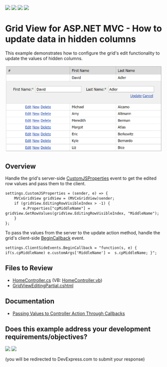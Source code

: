 <!-- default badges list -->
![](https://img.shields.io/endpoint?url=https://codecentral.devexpress.com/api/v1/VersionRange/128550278/14.1.3%2B)
[![](https://img.shields.io/badge/Open_in_DevExpress_Support_Center-FF7200?style=flat-square&logo=DevExpress&logoColor=white)](https://supportcenter.devexpress.com/ticket/details/E5121)
[![](https://img.shields.io/badge/📖_How_to_use_DevExpress_Examples-e9f6fc?style=flat-square)](https://docs.devexpress.com/GeneralInformation/403183)
[![](https://img.shields.io/badge/💬_Leave_Feedback-feecdd?style=flat-square)](#does-this-example-address-your-development-requirementsobjectives)
<!-- default badges end -->
# Grid View for ASP.NET MVC - How to update data in hidden columns

This example demonstrates how to configure the grid's edit functionality to update the values of hidden columns.

![Update data in hidden columns](hiddenColumn.png)

## Overview

Handle the grid's server-side [CustomJSProperties](https://docs.devexpress.com/AspNetMvc/DevExpress.Web.Mvc.GridViewSettings.CustomJSProperties) event to get the edited row values and pass them to the client.

```cshtml
settings.CustomJSProperties = (sender, e) => {
    MVCxGridView gridView = (MVCxGridView)sender;
    if (gridView.EditingRowVisibleIndex > -1) {
        e.Properties["cpMiddleName"] = gridView.GetRowValues(gridView.EditingRowVisibleIndex, "MiddleName");
    }
};
```

To pass the values from the server to the update action method, handle the grid's client-side [BeginCallback](https://docs.devexpress.com/AspNetMvc/js-MVCxClientGridView.BeginCallback) event.

```cshtml
settings.ClientSideEvents.BeginCallback = "function(s, e) { if(s.cpMiddleName) e.customArgs['MiddleName'] =  s.cpMiddleName; }";
```

## Files to Review

* [HomeController.cs](./CS/Sample/Controllers/HomeController.cs) (VB: [HomeController.vb](./VB/Sample/Controllers/HomeController.vb))
* [GridViewEditingPartial.cshtml](./CS/Sample/Views/Home/GridViewEditingPartial.cshtml)

## Documentation

* [Passing Values to Controller Action Through Callbacks](https://docs.devexpress.com/AspNetMvc/9941/common-features/callback-based-functionality/passing-values-to-a-controller-action-through-callbacks)
<!-- feedback -->
## Does this example address your development requirements/objectives?

[<img src="https://www.devexpress.com/support/examples/i/yes-button.svg"/>](https://www.devexpress.com/support/examples/survey.xml?utm_source=github&utm_campaign=asp-net-mvc-update-data-in-hidden-columns&~~~was_helpful=yes) [<img src="https://www.devexpress.com/support/examples/i/no-button.svg"/>](https://www.devexpress.com/support/examples/survey.xml?utm_source=github&utm_campaign=asp-net-mvc-update-data-in-hidden-columns&~~~was_helpful=no)

(you will be redirected to DevExpress.com to submit your response)
<!-- feedback end -->
